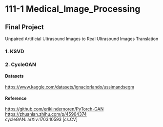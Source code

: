 # 111-1 Medical_Image_Processing
## Final Project  
Unpaired Artificial Ultrasound Images to  Real Ultrasound Images Translation
### 1. KSVD
### 2. CycleGAN  

#### Datasets
https://www.kaggle.com/datasets/ignaciorlando/ussimandsegm  

#### Reference  
https://github.com/eriklindernoren/PyTorch-GAN  
https://zhuanlan.zhihu.com/p/45964374   
cycleGAN: arXiv:1703.10593 [cs.CV]
